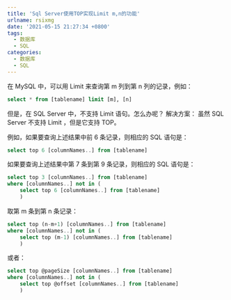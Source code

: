```yaml
---
title: 'Sql Server使用TOP实现Limit m,n的功能'
urlname: rsixmg
date: '2021-05-15 21:27:34 +0800'
tags:
  - 数据库
  - SQL
categories:
  - 数据库
  - SQL
---
```


在 MySQL 中，可以用 Limit 来查询第 m 列到第 n 列的记录，例如：

```sql
select * from [tablename] limit [m], [n]
```

但是，在 SQL Server 中，不支持 Limit 语句。怎么办呢？
解决方案：
虽然 SQL Server 不支持 Limit ，但是它支持 TOP。

例如，如果要查询上述结果中前 6 条记录，则相应的 SQL 语句是：

```sql
select top 6 [columnNames..] from [tablename]
```

如果要查询上述结果中第 7 条到第 9 条记录，则相应的 SQL 语句是：

```sql
select top 3 [columnNames..] from [tablename]
where [columnNames..] not in (
    select top 6 [columnNames..] from [tablename]
    )
```

取第 m 条到第 n 条记录：

```sql
select top (n-m+1) [columnNames..] from [tablename]
where [columnNames..] not in (
    select top (m-1) [columnNames..] from [tablename]
    )
```

或者：

```sql
select top @pageSize [columnNames..] from [tablename]
where [columnNames..] not in (
    select top @offset [columnNames..] from [tablename]
    )
```
